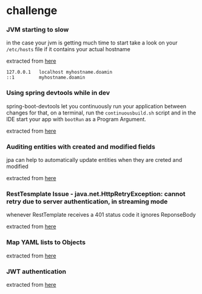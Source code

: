 # challenge

### JVM starting to slow
in the case your jvm is getting much time to start take a look on your `/etc/hosts` file if it contains your actual hostname

extracted from [here](https://dzone.com/articles/fixing-the-slow-startup-time-of-my-java-applicatio)

```
127.0.0.1   localhost myhostname.doamin
::1         myhostname.doamin
```

### Using spring devtools while in dev
spring-boot-devtools let you continuously run your application between changes
for that, on a terminal, run the `continuousbuild.sh` script and in the IDE start your app with `bootRun` as a Program Argument. 

extracted from [here](https://dzone.com/articles/continuous-auto-restart-with-spring-boot-devtools)

### Auditing entities with created and modified fields
jpa can help to automatically update entities when they are creted and modified 

extracted from [here](https://programmingmitra.blogspot.com.br/2017/02/automatic-spring-data-jpa-auditing-saving-CreatedBy-createddate-lastmodifiedby-lastmodifieddate-automatically.html)

### RestTesmplate Issue - java.net.HttpRetryException: cannot retry due to server authentication, in streaming mode
whenever RestTemplate receives a 401 status code it ignores ReponseBody

extracted from [here](https://stackoverflow.com/questions/27341604/exception-when-using-testresttemplate)

### Map YAML lists to Objects

extracted from [here](https://www.fortisfio.com/yaml-file-mapping-values-to-object-list-with-spring-boot/)

### JWT authentication


extracted from [here](https://dzone.com/articles/implementing-jwt-authentication-on-spring-boot-api)
